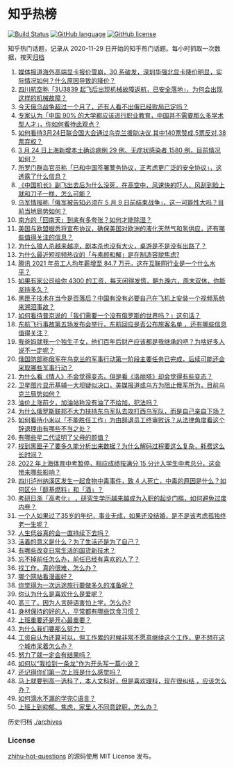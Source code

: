 # 知乎热榜
[![Build Status](https://github.com/ToWeLong/zhihu-hot-questions/workflows/CI/badge.svg)](https://github.com/ToWeLong/zhihu-hot-questions/actions)
[![GitHub language](https://img.shields.io/badge/language-golang-orange.svg)](https://golang.org/)
[![GitHub license](https://img.shields.io/github/license/ToWeLong/zhihu-hot-questions)](https://github.com/ToWeLong/zhihu-hot-questions/blob/main/LICENSE)

知乎热门话题，记录从 2020-11-29 日开始的知乎热门话题。每小时抓取一次数据，按天[归档](./archives)

<!-- BEGIN -->

1. [媒体报道海外高端显卡报价雪崩，30 系破发，深圳华强北显卡降价明显，实际情况如何？什么原因导致的降价？](https://www.zhihu.com/question/523982393)
1. [四川航空称「3U3839 起飞后出现机械故障返航，已安全落地」，为何会出现这样的机械故障？](https://www.zhihu.com/question/524031121)
1. [今天俄乌战争超过一个月了，还有人看不出俄已经败局已定吗？](https://www.zhihu.com/question/523964002)
1. [专家认为「中国 90% 的大学都应该进行职业教育，中国并不需要那么多学术型人才」，你如何看待此观点？](https://www.zhihu.com/question/523865521)
1. [如何看待3月24日联合国大会通过乌克兰援助决议,其中140票赞成,5票反对,38票弃权？](https://www.zhihu.com/question/523965621)
1. [3 月 24 日上海新增本土确诊病例 29 例、无症状感染者 1580 例，目前情况如何？](https://www.zhihu.com/question/523966879)
1. [所罗门群岛官员称「已和中国签署警务协议，正考虑更广泛的安全协议」，这透露了什么信息？](https://www.zhihu.com/question/524027795)
1. [《中国机长》副飞出去后为什么没死，在高空中，风速快的吓人，风刮到脸上就和刀子一样，怎么可能？](https://www.zhihu.com/question/363183046)
1. [乌军情报称「俄军被告知必须在 5 月 9 日前结束战争」，这一可能性大吗？目前当地局势如何？](https://www.zhihu.com/question/524076973)
1. [南方的「回南天」到底有多夸张？如何才能除湿？](https://www.zhihu.com/question/524024628)
1. [美国与欧盟据悉将宣布协议，确保美国对欧洲的液化天然气和氢供应，还有哪些值得关注的信息？](https://www.zhihu.com/question/523705968)
1. [为什么狼人杀越来越凉，剧本杀也没有大火，桌游是不是没有出路了？](https://www.zhihu.com/question/412234267)
1. [为什么最近短视频热议的「与素颜和解」是在制造容貌焦虑?](https://www.zhihu.com/question/523567929)
1. [腾讯 2021 年员工人均年薪增至 84.7 万元，这在互联网行业是一个什么水平？](https://www.zhihu.com/question/523823261)
1. [如果有家公司给你 4300 的工资，每天闲得发慌，朝九晚六，周末双休，你能坚持多久？](https://www.zhihu.com/question/523434589)
1. [黑匣子技术在当今是否落后？中国有没有必要自己在飞机上安装一个视频系统来溯洄事故？](https://www.zhihu.com/question/523481069)
1. [如何看待普京说的「我们需要一个没有俄罗斯的世界吗？」这句话？](https://www.zhihu.com/question/519340731)
1. [东航飞行事故第五场发布会举行，东航回应是否公布旅客名单 ，还有哪些信息值得关注？](https://www.zhihu.com/question/524066512)
1. [我爸妈就我一个独生子女，他们百年后财产应该都是我继承的吧？为啥好多人说不一定呢？](https://www.zhihu.com/question/507248594)
1. [俄国防部称俄军在乌克兰的军事行动第一阶段主要任务已完成，后续可能还会采取哪些军事行动？](https://www.zhihu.com/question/524109243)
1. [为什么看《情人》不会觉得变态，但是看《洛丽塔》却会觉得有些变态？](https://www.zhihu.com/question/293458508)
1. [卫星图片显示基辅一大坝疑似决口，美媒报道或乌方为阻止俄军所为，目前乌克兰局势如何？](https://www.zhihu.com/question/524001807)
1. [油价上涨前夕，加油站称没有油了不给加，犯法吗？](https://www.zhihu.com/question/522405803)
1. [为什么俄罗斯联邦不大力扶持东乌军队去攻打西乌军队，而是自己亲自下场？](https://www.zhihu.com/question/523788180)
1. [如何看待小米以「不能胜任工作」为由辞退员工终审败诉？从法律角度看这个辞退理由有哪些不当之处？](https://www.zhihu.com/question/524055722)
1. [有哪些星二代证明了父母的颜值？](https://www.zhihu.com/question/38444231)
1. [找到黑匣子了要多久能分析出来数据？为什么解码过程要这么复杂，耗费这么长时间？](https://www.zhihu.com/question/523661274)
1. [2022 年上海体育中考暂停，相应成绩按满分 15 分计入学生中考总分，这会带来哪些影响？](https://www.zhihu.com/question/523785636)
1. [四川泸州纳溪区发生一起食物中毒事件，致 4 人死亡，中毒的原因是什么？如何区分「醇基燃料」和「酒」？](https://www.zhihu.com/question/523907159)
1. [考研日渐「高考化」 ，研究生学历越来越成为入职的起步门槛，如何避免过度内卷？](https://www.zhihu.com/question/523675954)
1. [一个人如果过了35岁的年纪，事业无成，如果还没结婚，是不是该考虑孤独终老一生呢？](https://www.zhihu.com/question/522887722)
1. [人生低谷真的会一直持续下去吗？](https://www.zhihu.com/question/515313884)
1. [活着的意义是什么？为了生活还是为了自己？](https://www.zhihu.com/question/523962796)
1. [有哪些改变日常生活的国货新技术？](https://www.zhihu.com/question/523491716)
1. [忘不掉前任怎么办，前任已经有喜欢的人了？](https://www.zhihu.com/question/523648488)
1. [找工作，真的很难，怎么办？](https://www.zhihu.com/question/523666315)
1. [哪个网站看漫画好？](https://www.zhihu.com/question/20105722)
1. [你觉得为一次远途旅行要做多久的准备呢？](https://www.zhihu.com/question/480039737)
1. [你认为什么是喜欢什么是爱呢？](https://www.zhihu.com/question/524029961)
1. [高三了，因为人言碎语害怕上学，怎么办?](https://www.zhihu.com/question/523952440)
1. [身材保持的好的人，平常都有哪些饮食习惯？](https://www.zhihu.com/question/523599161)
1. [上班重要还是开心最重要？](https://www.zhihu.com/question/523463621)
1. [为什么我们要那么努力？](https://www.zhihu.com/question/523460007)
1. [工资自认为还算可以，但工作累的时候非常不愿意继续这个工作，更不想在这个城市呆着怎么办？](https://www.zhihu.com/question/523700476)
1. [努力了就一定会有结果吗？](https://www.zhihu.com/question/523503278)
1. [如何以“我捡到一条龙”作为开头写一篇小说？](https://www.zhihu.com/question/495237135)
1. [还记得你们第一次上班是什么感觉吗？](https://www.zhihu.com/question/517214673)
1. [马上就要到高一选科了，本人文科好，但是喜欢理科，现在很纠结 ，应该怎么办？](https://www.zhihu.com/question/523051572)
1. [如何滴水不漏的学完C语言？](https://www.zhihu.com/question/509091873)
1. [上班上到抑郁、焦虑，家里人不同意辞职，怎么办？](https://www.zhihu.com/question/523194441)

<!-- END -->

历史归档 [./archives](./archives)


### License
[zhihu-hot-questions](https://github.com/towelong/zhihu-hot-questions) 的源码使用 MIT License 发布。